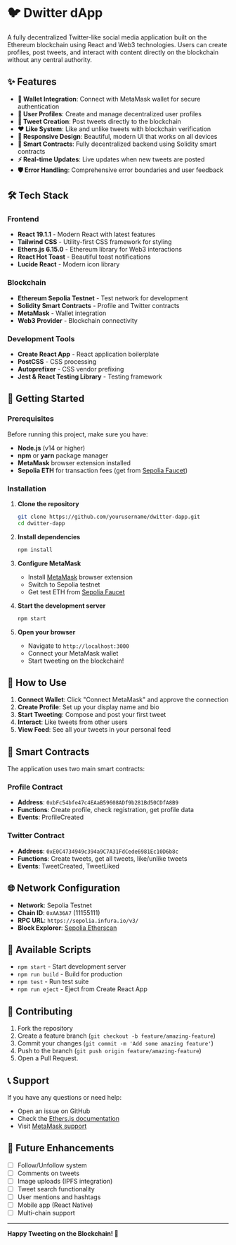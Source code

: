 # 🐦 Dwitter dApp

A fully decentralized Twitter-like social media application built on the Ethereum blockchain using React and Web3 technologies. Users can create profiles, post tweets, and interact with content directly on the blockchain without any central authority.

## ✨ Features

- **🔐 Wallet Integration**: Connect with MetaMask wallet for secure authentication
- **👤 User Profiles**: Create and manage decentralized user profiles
- **📝 Tweet Creation**: Post tweets directly to the blockchain
- **❤️ Like System**: Like and unlike tweets with blockchain verification
- **📱 Responsive Design**: Beautiful, modern UI that works on all devices
- **🔗 Smart Contracts**: Fully decentralized backend using Solidity smart contracts
- **⚡ Real-time Updates**: Live updates when new tweets are posted
- **🛡️ Error Handling**: Comprehensive error boundaries and user feedback

## 🛠️ Tech Stack

### Frontend
- **React 19.1.1** - Modern React with latest features
- **Tailwind CSS** - Utility-first CSS framework for styling
- **Ethers.js 6.15.0** - Ethereum library for Web3 interactions
- **React Hot Toast** - Beautiful toast notifications
- **Lucide React** - Modern icon library

### Blockchain
- **Ethereum Sepolia Testnet** - Test network for development
- **Solidity Smart Contracts** - Profile and Twitter contracts
- **MetaMask** - Wallet integration
- **Web3 Provider** - Blockchain connectivity

### Development Tools
- **Create React App** - React application boilerplate
- **PostCSS** - CSS processing
- **Autoprefixer** - CSS vendor prefixing
- **Jest & React Testing Library** - Testing framework

## 🚀 Getting Started

### Prerequisites

Before running this project, make sure you have:

- **Node.js** (v14 or higher)
- **npm** or **yarn** package manager
- **MetaMask** browser extension installed
- **Sepolia ETH** for transaction fees (get from [Sepolia Faucet](https://sepoliafaucet.com/))

### Installation

1. **Clone the repository**
   ```bash
   git clone https://github.com/yourusername/dwitter-dapp.git
   cd dwitter-dapp
   ```

2. **Install dependencies**
   ```bash
   npm install
   ```

3. **Configure MetaMask**
   - Install [MetaMask](https://metamask.io/) browser extension
   - Switch to Sepolia testnet
   - Get test ETH from [Sepolia Faucet](https://sepoliafaucet.com/)

4. **Start the development server**
   ```bash
   npm start
   ```

5. **Open your browser**
   - Navigate to `http://localhost:3000`
   - Connect your MetaMask wallet
   - Start tweeting on the blockchain!

## 📱 How to Use

1. **Connect Wallet**: Click "Connect MetaMask" and approve the connection
2. **Create Profile**: Set up your display name and bio
3. **Start Tweeting**: Compose and post your first tweet
4. **Interact**: Like tweets from other users
5. **View Feed**: See all your tweets in your personal feed

## 🔧 Smart Contracts

The application uses two main smart contracts:

### Profile Contract
- **Address**: `0xbFc54bfe47c4EAaB59608ADf9b281Bd50CDfA8B9`
- **Functions**: Create profile, check registration, get profile data
- **Events**: ProfileCreated

### Twitter Contract
- **Address**: `0xE0C4734949c394a9C7A31FdCede6981Ec10D6b8c`
- **Functions**: Create tweets, get all tweets, like/unlike tweets
- **Events**: TweetCreated, TweetLiked

## 🌐 Network Configuration

- **Network**: Sepolia Testnet
- **Chain ID**: `0xAA36A7` (11155111)
- **RPC URL**: `https://sepolia.infura.io/v3/`
- **Block Explorer**: [Sepolia Etherscan](https://sepolia.etherscan.io/)

## 📝 Available Scripts

- `npm start` - Start development server
- `npm run build` - Build for production
- `npm test` - Run test suite
- `npm run eject` - Eject from Create React App

## 🤝 Contributing

1. Fork the repository
2. Create a feature branch (`git checkout -b feature/amazing-feature`)
3. Commit your changes (`git commit -m 'Add some amazing feature'`)
4. Push to the branch (`git push origin feature/amazing-feature`)
5. Open a Pull Request.


## 📞 Support

If you have any questions or need help:

- Open an issue on GitHub
- Check the [Ethers.js documentation](https://docs.ethers.io/)
- Visit [MetaMask support](https://metamask.io/support/)

## 🔮 Future Enhancements

- [ ] Follow/Unfollow system
- [ ] Comments on tweets
- [ ] Image uploads (IPFS integration)
- [ ] Tweet search functionality
- [ ] User mentions and hashtags
- [ ] Mobile app (React Native)
- [ ] Multi-chain support

---

**Happy Tweeting on the Blockchain! 🚀**

